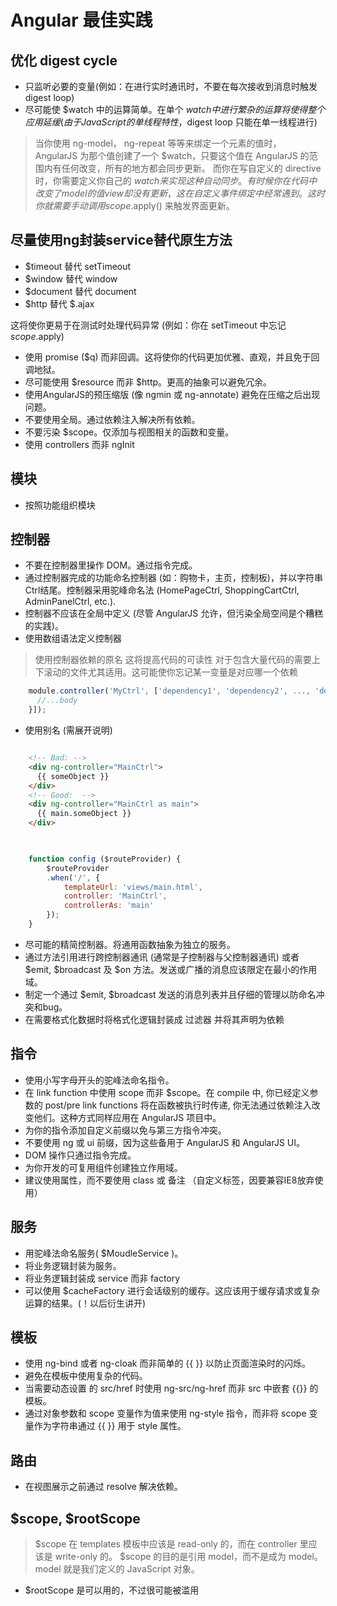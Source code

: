 Angular 最佳实践
========

## 优化 digest cycle

* 只监听必要的变量(例如：在进行实时通讯时，不要在每次接收到消息时触发 digest loop)
* 尽可能使 $watch 中的运算简单。在单个 $watch 中进行繁杂的运算将使得整个应用延缓(由于JavaScript的单线程特性，$digest loop 只能在单一线程进行)

>当你使用 ng-model， ng-repeat 等等来绑定一个元素的值时， 
>AngularJS 为那个值创建了一个 $watch，只要这个值在 AngularJS 的范围内有任何改变，所有的地方都会同步更新。
>而你在写自定义的 directive 时，你需要定义你自己的 $watch 来实现这种自动同步。
>有时候你在代码中改变了 model 的值 view 却没有更新，这在自定义事件绑定中经常遇到。
>这时你就需要手动调用 scope.$apply() 来触发界面更新。


## 尽量使用ng封装service替代原生方法

* $timeout 替代 setTimeout
* $window 替代 window
* $document 替代 document
* $http 替代 $.ajax

这将使你更易于在测试时处理代码异常 (例如：你在 setTimeout 中忘记 $scope.$apply)

* 使用 promise ($q) 而非回调。这将使你的代码更加优雅、直观，并且免于回调地狱。
* 尽可能使用 $resource 而非 $http。更高的抽象可以避免冗余。
* 使用AngularJS的预压缩版 (像 ngmin 或 ng-annotate) 避免在压缩之后出现问题。
* 不要使用全局。通过依赖注入解决所有依赖。
* 不要污染 $scope。仅添加与视图相关的函数和变量。
* 使用 controllers 而非 ngInit

## 模块

* 按照功能组织模块

## 控制器

* 不要在控制器里操作 DOM。通过指令完成。
* 通过控制器完成的功能命名控制器 (如：购物卡，主页，控制板)，并以字符串Ctrl结尾。控制器采用驼峰命名法 (HomePageCtrl, ShoppingCartCtrl, AdminPanelCtrl, etc.).
* 控制器不应该在全局中定义 (尽管 AngularJS 允许，但污染全局空间是个糟糕的实践)。
* 使用数组语法定义控制器
> 使用控制器依赖的原名
> 这将提高代码的可读性
> 对于包含大量代码的需要上下滚动的文件尤其适用。这可能使你忘记某一变量是对应哪一个依赖

```javascript
    module.controller('MyCtrl', ['dependency1', 'dependency2', ..., 'dependencyn', function (dependency1, dependency2, ..., dependencyn) {
      //...body
    }]);
```

* 使用别名 (需展开说明)

```html

    <!-- Bad: -->
    <div ng-controller="MainCtrl">
      {{ someObject }}
    </div>
    <!-- Good:  -->
    <div ng-controller="MainCtrl as main">
      {{ main.someObject }}
    </div>
    
```

```javascript

    function config ($routeProvider) {
        $routeProvider
        .when('/', {
            templateUrl: 'views/main.html',
            controller: 'MainCtrl',
            controllerAs: 'main'
        });
    }

```

* 尽可能的精简控制器。将通用函数抽象为独立的服务。
* 通过方法引用进行跨控制器通讯 (通常是子控制器与父控制器通讯) 或者 $emit, $broadcast 及 $on 方法。发送或广播的消息应该限定在最小的作用域。
* 制定一个通过 $emit, $broadcast 发送的消息列表并且仔细的管理以防命名冲突和bug。
* 在需要格式化数据时将格式化逻辑封装成 过滤器 并将其声明为依赖

## 指令

* 使用小写字母开头的驼峰法命名指令。
* 在 link function 中使用 scope 而非 $scope。在 compile 中, 你已经定义参数的 post/pre link functions 将在函数被执行时传递, 你无法通过依赖注入改变他们。这种方式同样应用在 AngularJS 项目中。
* 为你的指令添加自定义前缀以免与第三方指令冲突。
* 不要使用 ng 或 ui 前缀，因为这些备用于 AngularJS 和 AngularJS UI。
* DOM 操作只通过指令完成。
* 为你开发的可复用组件创建独立作用域。
* 建议使用属性，而不要使用 class 或 备注 （自定义标签，因要兼容IE8放弃使用）

## 服务

* 用驼峰法命名服务( $MoudleService )。
* 将业务逻辑封装为服务。
* 将业务逻辑封装成 service 而非 factory
* 可以使用 $cacheFactory 进行会话级别的缓存。这应该用于缓存请求或复杂运算的结果。(！以后衍生讲开)

## 模板

* 使用 ng-bind 或者 ng-cloak 而非简单的 {{ }} 以防止页面渲染时的闪烁。
* 避免在模板中使用复杂的代码。
* 当需要动态设置  的 src/href 时使用 ng-src/ng-href 而非 src 中嵌套 {{}} 的模板。
* 通过对象参数和 scope 变量作为值来使用 ng-style 指令，而非将 scope 变量作为字符串通过 {{ }} 用于 style 属性。

## 路由
 
* 在视图展示之前通过 resolve 解决依赖。

## \$scope, \$rootScope

> \$scope 在 templates 模板中应该是 read-only 的，而在 controller 里应该是 write-only 的。
> \$scope 的目的是引用 model，而不是成为 model。model 就是我们定义的 JavaScript 对象。

* \$rootScope 是可以用的，不过很可能被滥用